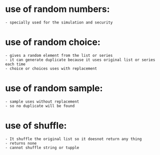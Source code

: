 # use of random numbers:
    - specially used for the simulation and security
    
# use of random choice:
    - gives a random element from the list or series
    - it can generate duplicate because it uses original list or series each time
    - choice or choices uses with replacement
    
# use of random sample:
    - sample uses without replacement
    - so no duplicate will be found    
    
# use of shuffle:
    - It shuffle the original list so it doesnot return any thing
    - returns none
    - cannot shuffle string or tupple    
       